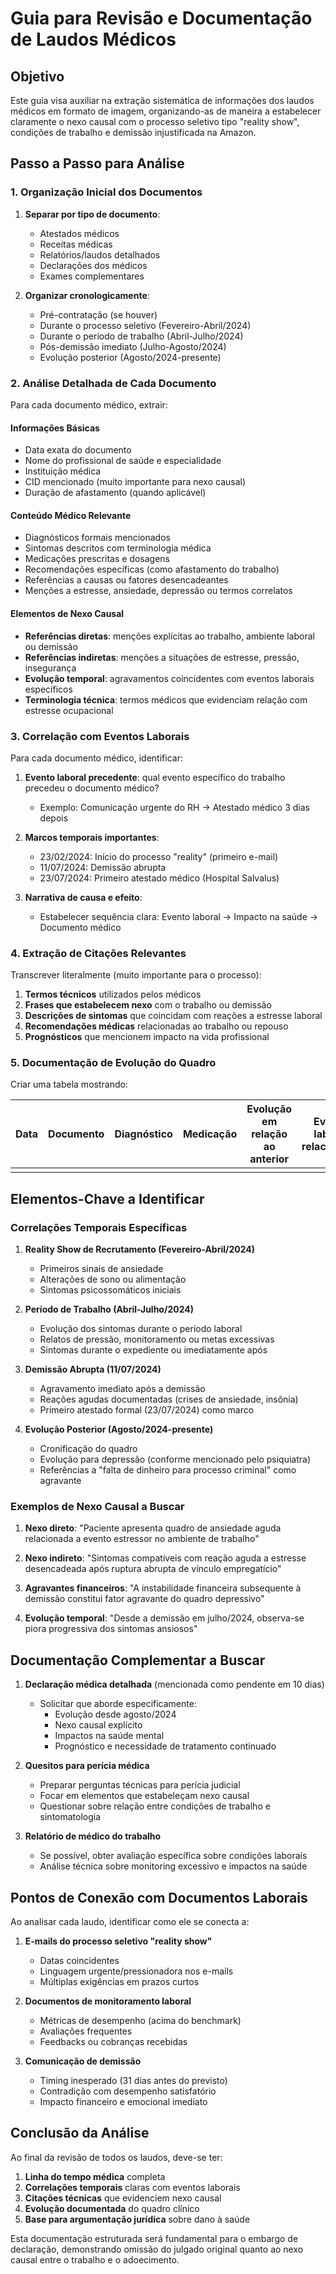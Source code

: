 # Guia para Revisão e Documentação de Laudos Médicos

## Objetivo
Este guia visa auxiliar na extração sistemática de informações dos laudos médicos em formato de imagem, organizando-as de maneira a estabelecer claramente o nexo causal com o processo seletivo tipo "reality show", condições de trabalho e demissão injustificada na Amazon.

## Passo a Passo para Análise

### 1. Organização Inicial dos Documentos

1. **Separar por tipo de documento**:
   - Atestados médicos
   - Receitas médicas
   - Relatórios/laudos detalhados
   - Declarações dos médicos
   - Exames complementares

2. **Organizar cronologicamente**:
   - Pré-contratação (se houver)
   - Durante o processo seletivo (Fevereiro-Abril/2024)
   - Durante o período de trabalho (Abril-Julho/2024)
   - Pós-demissão imediato (Julho-Agosto/2024)
   - Evolução posterior (Agosto/2024-presente)

### 2. Análise Detalhada de Cada Documento

Para cada documento médico, extrair:

#### Informações Básicas
- Data exata do documento
- Nome do profissional de saúde e especialidade
- Instituição médica
- CID mencionado (muito importante para nexo causal)
- Duração de afastamento (quando aplicável)

#### Conteúdo Médico Relevante
- Diagnósticos formais mencionados
- Sintomas descritos com terminologia médica
- Medicações prescritas e dosagens
- Recomendações específicas (como afastamento do trabalho)
- Referências a causas ou fatores desencadeantes
- Menções a estresse, ansiedade, depressão ou termos correlatos

#### Elementos de Nexo Causal
- **Referências diretas**: menções explícitas ao trabalho, ambiente laboral ou demissão
- **Referências indiretas**: menções a situações de estresse, pressão, insegurança
- **Evolução temporal**: agravamentos coincidentes com eventos laborais específicos
- **Terminologia técnica**: termos médicos que evidenciam relação com estresse ocupacional

### 3. Correlação com Eventos Laborais

Para cada documento médico, identificar:

1. **Evento laboral precedente**: qual evento específico do trabalho precedeu o documento médico?
   - Exemplo: Comunicação urgente do RH → Atestado médico 3 dias depois

2. **Marcos temporais importantes**:
   - 23/02/2024: Início do processo "reality" (primeiro e-mail)
   - 11/07/2024: Demissão abrupta
   - 23/07/2024: Primeiro atestado médico (Hospital Salvalus)

3. **Narrativa de causa e efeito**:
   - Estabelecer sequência clara: Evento laboral → Impacto na saúde → Documento médico

### 4. Extração de Citações Relevantes

Transcrever literalmente (muito importante para o processo):

1. **Termos técnicos** utilizados pelos médicos
2. **Frases que estabelecem nexo** com o trabalho ou demissão
3. **Descrições de sintomas** que coincidam com reações a estresse laboral
4. **Recomendações médicas** relacionadas ao trabalho ou repouso
5. **Prognósticos** que mencionem impacto na vida profissional

### 5. Documentação de Evolução do Quadro

Criar uma tabela mostrando:

| Data | Documento | Diagnóstico | Medicação | Evolução em relação ao anterior | Evento laboral relacionado |
|------|-----------|-------------|-----------|--------------------------------|----------------------------|
|      |           |             |           |                                |                            |

## Elementos-Chave a Identificar

### Correlações Temporais Específicas

1. **Reality Show de Recrutamento (Fevereiro-Abril/2024)**
   - Primeiros sinais de ansiedade
   - Alterações de sono ou alimentação
   - Sintomas psicossomáticos iniciais

2. **Período de Trabalho (Abril-Julho/2024)**
   - Evolução dos sintomas durante o período laboral
   - Relatos de pressão, monitoramento ou metas excessivas
   - Sintomas durante o expediente ou imediatamente após

3. **Demissão Abrupta (11/07/2024)**
   - Agravamento imediato após a demissão
   - Reações agudas documentadas (crises de ansiedade, insônia)
   - Primeiro atestado formal (23/07/2024) como marco

4. **Evolução Posterior (Agosto/2024-presente)**
   - Cronificação do quadro
   - Evolução para depressão (conforme mencionado pelo psiquiatra)
   - Referências a "falta de dinheiro para processo criminal" como agravante

### Exemplos de Nexo Causal a Buscar

1. **Nexo direto**: "Paciente apresenta quadro de ansiedade aguda relacionada a evento estressor no ambiente de trabalho"

2. **Nexo indireto**: "Sintomas compatíveis com reação aguda a estresse desencadeada após ruptura abrupta de vínculo empregatício"

3. **Agravantes financeiros**: "A instabilidade financeira subsequente à demissão constitui fator agravante do quadro depressivo"

4. **Evolução temporal**: "Desde a demissão em julho/2024, observa-se piora progressiva dos sintomas ansiosos"

## Documentação Complementar a Buscar

1. **Declaração médica detalhada** (mencionada como pendente em 10 dias)
   - Solicitar que aborde especificamente:
     - Evolução desde agosto/2024
     - Nexo causal explícito
     - Impactos na saúde mental
     - Prognóstico e necessidade de tratamento continuado

2. **Quesitos para perícia médica**
   - Preparar perguntas técnicas para perícia judicial
   - Focar em elementos que estabeleçam nexo causal
   - Questionar sobre relação entre condições de trabalho e sintomatologia

3. **Relatório de médico do trabalho**
   - Se possível, obter avaliação específica sobre condições laborais
   - Análise técnica sobre monitoring excessivo e impactos na saúde

## Pontos de Conexão com Documentos Laborais

Ao analisar cada laudo, identificar como ele se conecta a:

1. **E-mails do processo seletivo "reality show"**
   - Datas coincidentes
   - Linguagem urgente/pressionadora nos e-mails
   - Múltiplas exigências em prazos curtos

2. **Documentos de monitoramento laboral**
   - Métricas de desempenho (acima do benchmark)
   - Avaliações frequentes
   - Feedbacks ou cobranças recebidas

3. **Comunicação de demissão**
   - Timing inesperado (31 dias antes do previsto)
   - Contradição com desempenho satisfatório
   - Impacto financeiro e emocional imediato

## Conclusão da Análise

Ao final da revisão de todos os laudos, deve-se ter:

1. **Linha do tempo médica** completa
2. **Correlações temporais** claras com eventos laborais
3. **Citações técnicas** que evidenciem nexo causal
4. **Evolução documentada** do quadro clínico
5. **Base para argumentação jurídica** sobre dano à saúde

Esta documentação estruturada será fundamental para o embargo de declaração, demonstrando omissão do julgado original quanto ao nexo causal entre o trabalho e o adoecimento.
